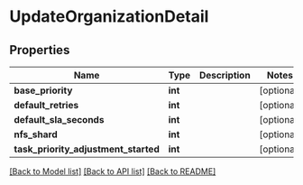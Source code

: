 # UpdateOrganizationDetail

## Properties
Name | Type | Description | Notes
------------ | ------------- | ------------- | -------------
**base_priority** | **int** |  | [optional] 
**default_retries** | **int** |  | [optional] 
**default_sla_seconds** | **int** |  | [optional] 
**nfs_shard** | **int** |  | [optional] 
**task_priority_adjustment_started** | **int** |  | [optional] 

[[Back to Model list]](../README.md#documentation-for-models) [[Back to API list]](../README.md#documentation-for-api-endpoints) [[Back to README]](../README.md)


